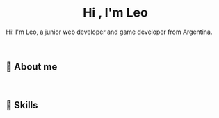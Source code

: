 <h1 align="center"><b>Hi , I'm Leo </b></h1>
<p>Hi! I'm Leo, a junior web developer and game developer from Argentina.</p>
<br>

<h2>📝 About me</h2>
<p>
  
</p>

<br>

<h2>🧠 Skills</h2>
